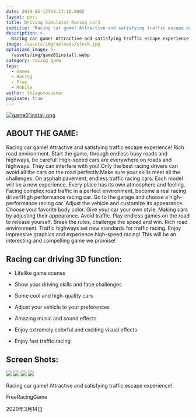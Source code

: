 ```yaml
---
date: 2019-05-12T19:17:18.000Z
layout: post
title: Driving Simulator Racing car3
subtitle: 'Racing car game! Attractive and satisfying traffic escape experience!'
description: >-
  Racing car game! Attractive and satisfying traffic escape experience!
image: /assets/img/uploads/sleek.jpg
optimized_image: >-
  /assets/img/game01install.webp
category: racing game
tags:
  - Games
  - Racing
  - Free
  - Mobile
author: thiagorossener
paginate: true
---
```


[![game01install.png](https://littlebeegame.top/assets/img/game01install.webp)](https://littlebeegame.top/download/com.HighwayRacingInCar.FreeRacingGame.apk)

##   **ABOUT THE GAME:**
Racing car game! Attractive and satisfying traffic escape experience! 
Rich road environment. Start the game, through endless busy roads and highways, be careful! High-speed cars are everywhere on roads and highways. They can interfere with you! Only the best racing drivers can avoid all the cars on the road perfectly.Make sure your skills meet all the challenges. On asphalt pavement, endless traffic racing cars. Each model will be a new experience. Every place has its own atmosphere and feeling. Facing complex road traffic in a perfect environment, become a real racing driver!High performance racing car. Go to the garage and choose a high-performance racing car. Adjust the vehicle and customize its appearance. Choose your favorite body color. Give your car your own style. Making cars by adjusting their appearance.
Avoid traffic. Play endless games on the road to release yourself. Break the rules, challenge the speed and win.
Rich road environment. Traffic highways set new standards for traffic racing. Enjoy impressive graphics and experience high-speed racing! This will be an interesting and compelling game we promise! 
## Racing car driving 3D function:
- Lifelike game scenes
- Show your driving skills and face challenges
 
- Some cool and high-quality cars
 
- Adjust your vehicle to your preferences
 
- Amazing music and sound effects
 
- Enjoy extremely colorful and exciting visual effects
 
- Enjoy fast traffic racing</font>


##   Screen Shots:

![](https://i.loli.net/2020/03/14/RhDJbUp42ixnM1s.jpg)
![](https://i.loli.net/2020/03/14/6qzdy3GZihmaP7H.jpg)
![](https://i.loli.net/2020/03/14/T1s5dJhAyIrV8Kp.jpg)
![](https://i.loli.net/2020/03/14/MsmRI4TSpBhqUuy.jpg)

Racing car game! Attractive and satisfying traffic escape experience!
 
 
FreeRacingGame
 
2020年3月14日


